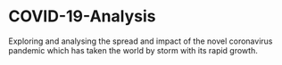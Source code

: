 # COVID-19-Analysis
Exploring and analysing the spread and impact of the novel coronavirus pandemic which has taken the world by storm with its rapid growth.
